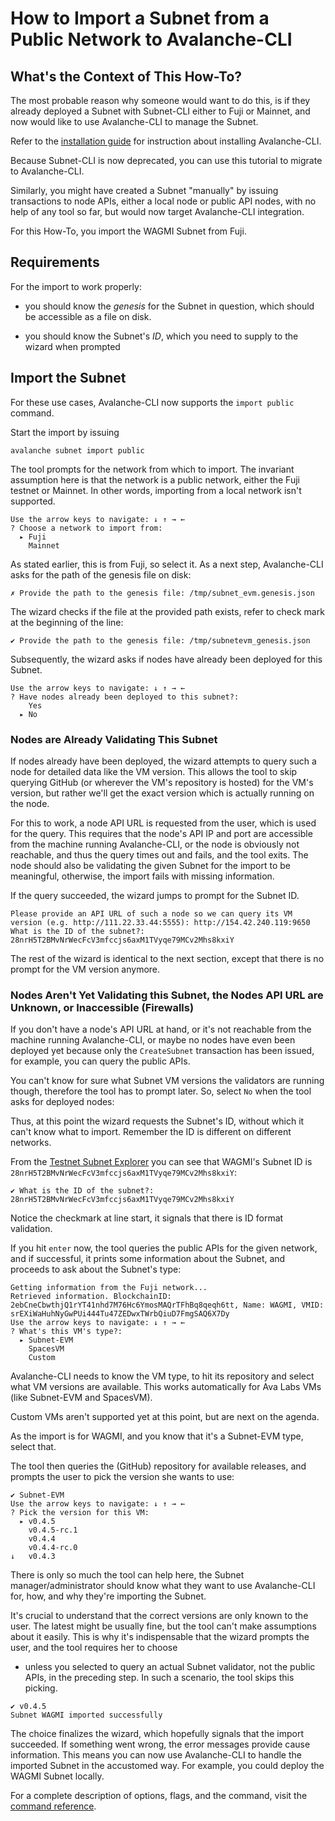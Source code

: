 # How to Import a Subnet from a Public Network to Avalanche-CLI

## What's the Context of This How-To?

The most probable reason why someone would want to do this, 
is if they already deployed a Subnet with Subnet-CLI either to Fuji or Mainnet, 
and now would like to use Avalanche-CLI to manage the Subnet.  

Refer to the [installation guide](./install-avalanche-cli.md) for instruction about installing
Avalanche-CLI.

Because Subnet-CLI is now deprecated, you can use this tutorial to migrate to Avalanche-CLI.


Similarly, you might have created a Subnet "manually" by issuing transactions 
to node APIs, either a local node or public API nodes, with no help of any tool so far,
but would now target Avalanche-CLI integration.

For this How-To, you import the WAGMI Subnet from Fuji.


## Requirements

For the import to work properly: 

* you should know the *genesis* for the Subnet in question, which should be accessible as a file on disk.

* you should know the Subnet's *ID*, which you need to supply to the wizard when prompted


## Import the Subnet

For these use cases, Avalanche-CLI now supports the `import public` command.

Start the import by issuing

```shell
avalanche subnet import public 
```

The tool prompts for the network from which to import. 
The invariant assumption here is that the network is a public network,
either the Fuji testnet or Mainnet.
In other words, importing from a local network isn't supported.

```shell
Use the arrow keys to navigate: ↓ ↑ → ← 
? Choose a network to import from: 
  ▸ Fuji
    Mainnet
```

As stated earlier, this is from Fuji, so select it. 
As a next step, Avalanche-CLI asks for the path of the genesis file on disk:

```shell
✗ Provide the path to the genesis file: /tmp/subnet_evm.genesis.json
```

The wizard checks if the file at the provided path exists, 
refer to check mark at the beginning of the line:

```shell
✔ Provide the path to the genesis file: /tmp/subnetevm_genesis.json
```

Subsequently, the wizard asks if nodes have already been deployed for this Subnet. 

```shell
Use the arrow keys to navigate: ↓ ↑ → ← 
? Have nodes already been deployed to this subnet?: 
    Yes
  ▸ No
```

### Nodes are Already Validating This Subnet

If nodes already have been deployed, the wizard attempts to query such a node 
for detailed data like the VM version. This allows the tool to skip 
querying GitHub (or wherever the VM's repository is hosted) 
for the VM's version, but rather we'll get the exact version which is actually running on the node.

For this to work, a node API URL is requested from the user, which is used for the query.
This requires that the node's API IP and port are accessible from the machine running 
Avalanche-CLI, or the node is obviously not reachable, 
and thus the query times out and fails, and the tool exits. 
The node should also be validating the given Subnet for the import to be meaningful, 
otherwise, the import fails with missing information.

If the query succeeded, the wizard jumps to prompt for the Subnet ID.

```shell
Please provide an API URL of such a node so we can query its VM version (e.g. http://111.22.33.44:5555): http://154.42.240.119:9650
What is the ID of the subnet?: 28nrH5T2BMvNrWecFcV3mfccjs6axM1TVyqe79MCv2Mhs8kxiY
```

The rest of the wizard is identical to the next section, 
except that there is no prompt for the VM version anymore.

### Nodes Aren't Yet Validating this Subnet, the Nodes API URL are Unknown, or Inaccessible (Firewalls)

If you don't have a node's API URL at hand, or it's not reachable 
from the machine running Avalanche-CLI, or maybe no nodes have even been deployed yet because 
only the `CreateSubnet` transaction has been issued, for example, you can query the public APIs. 

You can't know for sure what Subnet VM versions the validators are running though, 
therefore the tool has to prompt later.
So, select `No` when the tool asks for deployed nodes:

Thus, at this point the wizard requests the Subnet's ID, without which it can't know 
what to import. Remember the ID is different on different networks.

From the [Testnet Subnet Explorer](https://subnets-test.avax.network/WAGMI)
you can see that WAGMI's Subnet ID is `28nrH5T2BMvNrWecFcV3mfccjs6axM1TVyqe79MCv2Mhs8kxiY`:

```shell
✔ What is the ID of the subnet?: 28nrH5T2BMvNrWecFcV3mfccjs6axM1TVyqe79MCv2Mhs8kxiY
```

Notice the checkmark at line start, it signals that there is ID format validation.

If you hit `enter` now, the tool queries the public APIs for the given network, and if successful, 
it prints some information about the Subnet, and proceeds to ask about the Subnet's type:

```shell
Getting information from the Fuji network...
Retrieved information. BlockchainID: 2ebCneCbwthjQ1rYT41nhd7M76Hc6YmosMAQrTFhBq8qeqh6tt, Name: WAGMI, VMID: srEXiWaHuhNyGwPUi444Tu47ZEDwxTWrbQiuD7FmgSAQ6X7Dy
Use the arrow keys to navigate: ↓ ↑ → ← 
? What's this VM's type?: 
  ▸ Subnet-EVM
    SpacesVM
    Custom
```

Avalanche-CLI needs to know the VM type, to hit its repository and select 
what VM versions are available. 
This works automatically for Ava Labs VMs (like Subnet-EVM and SpacesVM). 

Custom VMs aren't supported yet at this point, but are next on the agenda.

As the import is for WAGMI, and you know that it's a Subnet-EVM type, select that.

The tool then queries the (GitHub) repository for available releases, 
and prompts the user to pick the version she wants to use:

```shell
✔ Subnet-EVM
Use the arrow keys to navigate: ↓ ↑ → ← 
? Pick the version for this VM: 
  ▸ v0.4.5
    v0.4.5-rc.1
    v0.4.4
    v0.4.4-rc.0
↓   v0.4.3
```

There is only so much the tool can help here, the Subnet manager/administrator 
should know what they want to use Avalanche-CLI for, how, 
and why they're importing the Subnet. 

It's crucial to understand that the correct versions are only known to the user. 
The latest might be usually fine, but the tool can't make assumptions about it easily. 
This is why it's indispensable that the wizard prompts the user, and the tool requires her to choose
- unless you selected to query an actual Subnet validator, not the public APIs, in the preceding step.
In such a scenario, the tool skips this picking.

```shell
✔ v0.4.5
Subnet WAGMI imported successfully
```

The choice finalizes the wizard, which hopefully signals that the import succeeded. 
If something went wrong, the error messages provide cause information.
This means you can now use Avalanche-CLI to handle the imported Subnet in the accustomed way. 
For example, you could deploy the WAGMI Subnet locally.


For a complete description of options, flags, and the command, 
visit the [command reference](./reference-cli-commands.md#subnet-import).

